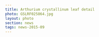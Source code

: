 ```yaml
---
title: Arthurium crystallinum leaf detail
photo: GSLRF025864.jpg 
layout: photo 
section: news 
tags: news-2015-09
---
```

